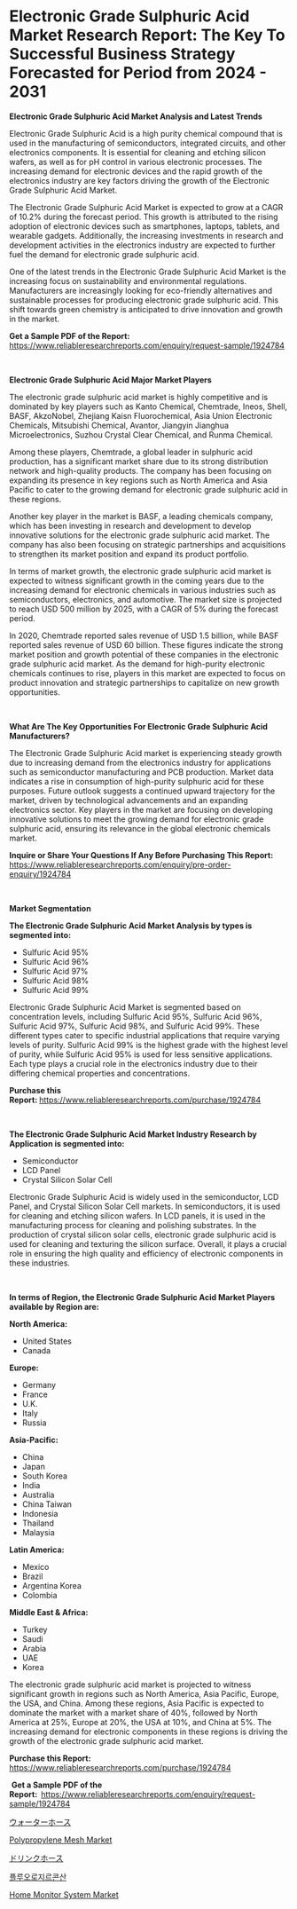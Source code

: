 <p><h1>Electronic Grade Sulphuric Acid Market Research Report: The Key To Successful Business Strategy Forecasted for Period from 2024 - 2031</h1></p><p><strong>Electronic Grade Sulphuric Acid Market Analysis and Latest Trends</strong></p>
<p><p>Electronic Grade Sulphuric Acid is a high purity chemical compound that is used in the manufacturing of semiconductors, integrated circuits, and other electronics components. It is essential for cleaning and etching silicon wafers, as well as for pH control in various electronic processes. The increasing demand for electronic devices and the rapid growth of the electronics industry are key factors driving the growth of the Electronic Grade Sulphuric Acid Market.</p><p>The Electronic Grade Sulphuric Acid Market is expected to grow at a CAGR of 10.2% during the forecast period. This growth is attributed to the rising adoption of electronic devices such as smartphones, laptops, tablets, and wearable gadgets. Additionally, the increasing investments in research and development activities in the electronics industry are expected to further fuel the demand for electronic grade sulphuric acid.</p><p>One of the latest trends in the Electronic Grade Sulphuric Acid Market is the increasing focus on sustainability and environmental regulations. Manufacturers are increasingly looking for eco-friendly alternatives and sustainable processes for producing electronic grade sulphuric acid. This shift towards green chemistry is anticipated to drive innovation and growth in the market.</p></p>
<p><strong>Get a Sample PDF of the Report:&nbsp;</strong> <a href="https://www.reliableresearchreports.com/enquiry/request-sample/1924784">https://www.reliableresearchreports.com/enquiry/request-sample/1924784</a></p>
<p>&nbsp;</p>
<p><strong>Electronic Grade Sulphuric Acid Major Market Players</strong></p>
<p><p>The electronic grade sulphuric acid market is highly competitive and is dominated by key players such as Kanto Chemical, Chemtrade, Ineos, Shell, BASF, AkzoNobel, Zhejiang Kaisn Fluorochemical, Asia Union Electronic Chemicals, Mitsubishi Chemical, Avantor, Jiangyin Jianghua Microelectronics, Suzhou Crystal Clear Chemical, and Runma Chemical.</p><p>Among these players, Chemtrade, a global leader in sulphuric acid production, has a significant market share due to its strong distribution network and high-quality products. The company has been focusing on expanding its presence in key regions such as North America and Asia Pacific to cater to the growing demand for electronic grade sulphuric acid in these regions.</p><p>Another key player in the market is BASF, a leading chemicals company, which has been investing in research and development to develop innovative solutions for the electronic grade sulphuric acid market. The company has also been focusing on strategic partnerships and acquisitions to strengthen its market position and expand its product portfolio.</p><p>In terms of market growth, the electronic grade sulphuric acid market is expected to witness significant growth in the coming years due to the increasing demand for electronic chemicals in various industries such as semiconductors, electronics, and automotive. The market size is projected to reach USD 500 million by 2025, with a CAGR of 5% during the forecast period.</p><p>In 2020, Chemtrade reported sales revenue of USD 1.5 billion, while BASF reported sales revenue of USD 60 billion. These figures indicate the strong market position and growth potential of these companies in the electronic grade sulphuric acid market. As the demand for high-purity electronic chemicals continues to rise, players in this market are expected to focus on product innovation and strategic partnerships to capitalize on new growth opportunities.</p></p>
<p>&nbsp;</p>
<p><strong>What Are The Key Opportunities For Electronic Grade Sulphuric Acid Manufacturers?</strong></p>
<p><p>The Electronic Grade Sulphuric Acid market is experiencing steady growth due to increasing demand from the electronics industry for applications such as semiconductor manufacturing and PCB production. Market data indicates a rise in consumption of high-purity sulphuric acid for these purposes. Future outlook suggests a continued upward trajectory for the market, driven by technological advancements and an expanding electronics sector. Key players in the market are focusing on developing innovative solutions to meet the growing demand for electronic grade sulphuric acid, ensuring its relevance in the global electronic chemicals market.</p></p>
<p><strong>Inquire or Share Your Questions If Any Before Purchasing This Report:</strong> <a href="https://www.reliableresearchreports.com/enquiry/pre-order-enquiry/1924784">https://www.reliableresearchreports.com/enquiry/pre-order-enquiry/1924784</a></p>
<p>&nbsp;</p>
<p><strong>Market Segmentation</strong></p>
<p><strong>The Electronic Grade Sulphuric Acid Market Analysis by types is segmented into:</strong></p>
<p><ul><li>Sulfuric Acid 95%</li><li>Sulfuric Acid 96%</li><li>Sulfuric Acid 97%</li><li>Sulfuric Acid 98%</li><li>Sulfuric Acid 99%</li></ul></p>
<p><p>Electronic Grade Sulphuric Acid Market is segmented based on concentration levels, including Sulfuric Acid 95%, Sulfuric Acid 96%, Sulfuric Acid 97%, Sulfuric Acid 98%, and Sulfuric Acid 99%. These different types cater to specific industrial applications that require varying levels of purity. Sulfuric Acid 99% is the highest grade with the highest level of purity, while Sulfuric Acid 95% is used for less sensitive applications. Each type plays a crucial role in the electronics industry due to their differing chemical properties and concentrations.</p></p>
<p><strong>Purchase this Report:&nbsp;</strong><a href="https://www.reliableresearchreports.com/purchase/1924784">https://www.reliableresearchreports.com/purchase/1924784</a></p>
<p>&nbsp;</p>
<p><strong>The Electronic Grade Sulphuric Acid Market Industry Research by Application is segmented into:</strong></p>
<p><ul><li>Semiconductor</li><li>LCD Panel</li><li>Crystal Silicon Solar Cell</li></ul></p>
<p><p>Electronic Grade Sulphuric Acid is widely used in the semiconductor, LCD Panel, and Crystal Silicon Solar Cell markets. In semiconductors, it is used for cleaning and etching silicon wafers. In LCD panels, it is used in the manufacturing process for cleaning and polishing substrates. In the production of crystal silicon solar cells, electronic grade sulphuric acid is used for cleaning and texturing the silicon surface. Overall, it plays a crucial role in ensuring the high quality and efficiency of electronic components in these industries.</p></p>
<p>&nbsp;</p>
<p><strong>In terms of Region, the Electronic Grade Sulphuric Acid Market Players available by Region are:</strong></p>
<p>
    <p> <strong> North America: </strong>
        <ul>
            <li>United States</li>
            <li>Canada</li>
        </ul>
        </p> 
    <p> <strong> Europe: </strong>
        <ul>
            <li>Germany</li>
            <li>France</li>
            <li>U.K.</li>
            <li>Italy</li>
            <li>Russia</li>
        </ul>
        </p> 
    <p> <strong> Asia-Pacific: </strong>
        <ul>
            <li>China</li>
            <li>Japan</li>
            <li>South Korea</li>
            <li>India</li>
            <li>Australia</li>
            <li>China Taiwan</li>
            <li>Indonesia</li>
            <li>Thailand</li>
            <li>Malaysia</li>
        </ul>
        </p> 
    <p> <strong> Latin America: </strong>
        <ul>
            <li>Mexico</li>
            <li>Brazil</li>
            <li>Argentina Korea</li>
            <li>Colombia</li>
        </ul>
        </p> 
    <p> <strong> Middle East & Africa: </strong>
        <ul>
            <li>Turkey</li>
            <li>Saudi</li>
            <li>Arabia</li>
            <li>UAE</li>
            <li>Korea</li>
        </ul>
    </p>
    </p>
<p><p>The electronic grade sulphuric acid market is projected to witness significant growth in regions such as North America, Asia Pacific, Europe, the USA, and China. Among these regions, Asia Pacific is expected to dominate the market with a market share of 40%, followed by North America at 25%, Europe at 20%, the USA at 10%, and China at 5%. The increasing demand for electronic components in these regions is driving the growth of the electronic grade sulphuric acid market.</p></p>
<p><strong>Purchase this Report: </strong><a href="https://www.reliableresearchreports.com/purchase/1924784">https://www.reliableresearchreports.com/purchase/1924784</a></p>
<p>&nbsp;<strong>Get a Sample PDF of the Report:&nbsp;&nbsp;</strong><a href="https://www.reliableresearchreports.com/enquiry/request-sample/1924784">https://www.reliableresearchreports.com/enquiry/request-sample/1924784</a></p>
<p><strong></strong></p>
<p><p><a href="https://medium.com/@ariellekub2023/%E6%B0%B4%E3%83%9B%E3%83%BC%E3%82%B9%E5%B8%82%E5%A0%B4%E8%A6%8F%E6%A8%A1-%E5%B8%82%E5%A0%B4%E5%B1%95%E6%9C%9B%E3%81%A8%E5%B8%82%E5%A0%B4%E4%BA%88%E6%B8%AC-2024%E5%B9%B4%E3%81%8B%E3%82%892031%E5%B9%B4-495b1cfe0614">ウォーターホース</a></p><p><a href="https://view.publitas.com/reportprime-1/polypropylene-mesh-market-research-report-forecasted-for-period-from-2024-2031-by-market-type-market-application-and-region/">Polypropylene Mesh Market</a></p><p><a href="https://medium.com/@ariellekub2023/%E3%83%89%E3%83%AA%E3%83%B3%E3%82%AF%E3%83%9B%E3%83%BC%E3%82%B9%E5%B8%82%E5%A0%B4%E3%81%AE%E3%82%B7%E3%82%A7%E3%82%A2%E3%81%AE%E9%80%B2%E5%8C%96%E3%81%A8%E5%B8%82%E5%A0%B4%E6%88%90%E9%95%B7%E3%83%88%E3%83%AC%E3%83%B3%E3%83%892024-2031-62d99be221d5">ドリンクホース</a></p><p><a href="https://medium.com/@elliottlenningoip9vprgu3v/%EB%B6%88%ED%99%94%EC%A7%80%EB%A5%B4%EC%BD%94%EB%8A%84%EC%82%B0-%EC%8B%9C%EC%9E%A5%EC%9D%80-%EC%8B%9C%EC%9E%A5-%EC%A0%90%EC%9C%A0%EC%9C%A8-%EA%B7%9C%EB%AA%A8-%EB%B0%8F-2031%EB%85%84%EA%B9%8C%EC%A7%80%EC%9D%98-%EC%98%88%EC%83%81-%EC%98%88%EC%B8%A1%EC%9D%84-%EC%A4%91%EC%A0%90%EC%9C%BC%EB%A1%9C-%ED%95%98%EA%B3%A0-%EC%9E%88%EC%8A%B5%EB%8B%88%EB%8B%A4-cda79e2db4a5">플루오로지르콘산</a></p><p><a href="https://automatic-knee-4c7.notion.site/Home-Monitor-System-Market-Challenges-Opportunities-and-Growth-Drivers-and-Major-Market-Players-f-651c3e4678234ee4a24304df7ce2c023">Home Monitor System Market</a></p></p>